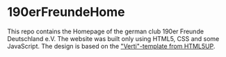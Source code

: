 # 190erFreundeHome
This repo contains the Homepage of the german club 190er Freunde Deutschland e.V.
The website was built only using HTML5, CSS and some JavaScript.
The design is based on the ["Verti"-template from HTML5UP](https://html5up.net/verti).
